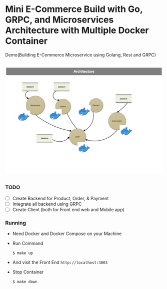 # Mini E-Commerce Build with Go, GRPC, and Microservices Architecture with Multiple Docker Container

Demo(Building E-Commerce Microservice using Golang, Rest and GRPC)

##

![alt text](./docs/images/arc.png)

##
### TODO
  - [ ] Create Backend for Product, Order, & Payment
  - [ ] Integrate all backend using GRPC
  - [ ] Create Client (both for Front end web and Mobile app)

### Running
  - Need Docker and Docker Compose on your Machine
  - Run Command

    ```shell
    $ make up
    ```

  - And visit the Front End `http://localhost:3003`

  - Stop Container

    ```shell
    $ make down
    ```
